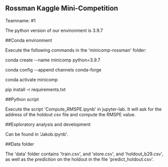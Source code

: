 ## Rossman Kaggle Mini-Competition

Teamname: #1

The python version of our environment is 3.9.7

##Conda environment

Execute the following commands in the 'minicomp-rossman' folder:

conda create --name minicomp python=3.9.7

conda config --append channels conda-forge

conda activate minicomp

pip install -r requirements.txt

##Python script

Execute the script 'Compute_RMSPE.ipynb' in jupyter-lab. It will ask for
the address of the holdout csv file and compute the RMSPE value.

##Exploratory analysis and development

Can be found in 'Jakob.ipynb'.

##Data folder

The 'data' folder contains 'train.csv', and 'store.csv', and 
'holdout_b29.csv', as well as the prediction on the holdout in the file
'predict_holdout.csv'. 
